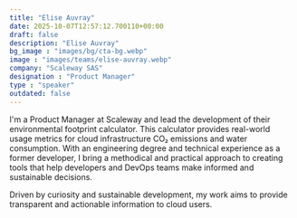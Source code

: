 ```yaml
---
title: "Elise Auvray"
date: 2025-10-07T12:57:12.700110+00:00
draft: false
description: "Elise Auvray"
bg_image : "images/bg/cta-bg.webp"
image : "images/teams/elise-auvray.webp"
company: "Scaleway SAS"
designation : "Product Manager"
type : "speaker"
outdated: false
---
```


I'm a Product Manager at Scaleway and lead the development of their environmental footprint calculator. This calculator provides real-world usage metrics for cloud infrastructure CO₂ emissions and water consumption. With an engineering degree and technical experience as a former developer, I bring a methodical and practical approach to creating tools that help developers and DevOps teams make informed and sustainable decisions.

Driven by curiosity and sustainable development, my work aims to provide transparent and actionable information to cloud users.
